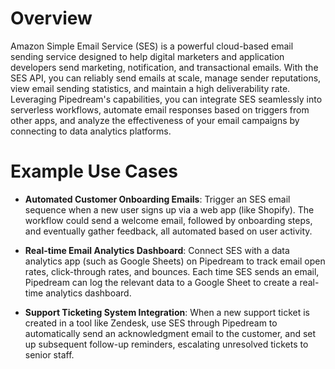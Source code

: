 # Overview

Amazon Simple Email Service (SES) is a powerful cloud-based email sending service designed to help digital marketers and application developers send marketing, notification, and transactional emails. With the SES API, you can reliably send emails at scale, manage sender reputations, view email sending statistics, and maintain a high deliverability rate. Leveraging Pipedream's capabilities, you can integrate SES seamlessly into serverless workflows, automate email responses based on triggers from other apps, and analyze the effectiveness of your email campaigns by connecting to data analytics platforms.

# Example Use Cases

- **Automated Customer Onboarding Emails**: Trigger an SES email sequence when a new user signs up via a web app (like Shopify). The workflow could send a welcome email, followed by onboarding steps, and eventually gather feedback, all automated based on user activity.

- **Real-time Email Analytics Dashboard**: Connect SES with a data analytics app (such as Google Sheets) on Pipedream to track email open rates, click-through rates, and bounces. Each time SES sends an email, Pipedream can log the relevant data to a Google Sheet to create a real-time analytics dashboard.

- **Support Ticketing System Integration**: When a new support ticket is created in a tool like Zendesk, use SES through Pipedream to automatically send an acknowledgment email to the customer, and set up subsequent follow-up reminders, escalating unresolved tickets to senior staff.
